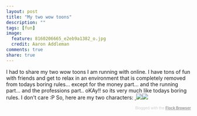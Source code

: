 ```yaml
---
layout: post
title: "My two wow toons"
description: ""
tags: [fun]
image:
  feature: 8160206665_e2eb9a1382_o.jpg
  credit: Aaron Addleman
comments: true
share: true
---
```



<p>I had to share my two wow toons I am running with online. I have tons of fun with friends and get to relax in an environment that is completely removed from todays boring rules... except for the money part... and the running part... and the professions part.. oKAy!! so its very much like todays boring rules. I don't care :P
So, here are my two characters:
<a title="my lvl 10 druid" href="http://www.flickr.com/photos/57848744@N00/2406369683/"> <img src="http://static.flickr.com/3108/2406369683_856b28c916_m.jpg" border="0"></a><a title="level 70 priest" href="http://www.flickr.com/photos/57848744@N00/2407200668/"><img src="http://static.flickr.com/2148/2407200668_d324593a96_m.jpg" border="0"></a><a title="level 70 priest" href="http://www.flickr.com/photos/57848744@N00/2407200668/">
</a>
</p>
<div class="flockcredit" style="text-align: right; color: #CCC; font-size: x-small;">Blogged with the <a href="http://www.flock.com/blogged-with-flock" style="color: #999; font-weight: bold;" target="_new" title="Flock Browser">Flock Browser</a>
</div>
